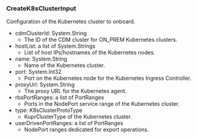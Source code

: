 ### CreateK8sClusterInput
Configuration of the Kubernetes cluster to onboard.

- cdmClusterId: System.String
  - The ID of the CDM cluster for ON_PREM Kubernetes clusters.
- hostList: a list of System.Strings
  - List of host IPs/hostnames of the Kubernetes nodes.
- name: System.String
  - Name of the Kubernetes cluster.
- port: System.Int32
  - Port on the Kubernetes node for the Kubernetes Ingress Controller.
- proxyUrl: System.String
  - The proxy URL for the Kubernetes agent.
- rbsPortRanges: a list of PortRanges
  - Ports in the NodePort service range of the Kubernetes cluster.
- type: K8sClusterProtoType
  - KuprClusterType of the Kubernetes cluster.
- userDrivenPortRanges: a list of PortRanges
  - NodePort ranges dedicated for export operations.
